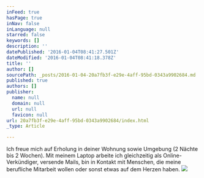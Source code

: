 ```yaml
---
inFeed: true
hasPage: true
inNav: false
inLanguage: null
starred: false
keywords: []
description: ''
datePublished: '2016-01-04T08:41:27.501Z'
dateModified: '2016-01-04T08:41:18.378Z'
title: ''
author: []
sourcePath: _posts/2016-01-04-20a7fb3f-e29e-4aff-95bd-0343a9902684.md
published: true
authors: []
publisher:
  name: null
  domain: null
  url: null
  favicon: null
url: 20a7fb3f-e29e-4aff-95bd-0343a9902684/index.html
_type: Article

---
```

Ich freue mich auf Erholung in deiner Wohnung sowie Umgebung (2 Nächte bis 2 Wochen). Mit meinem Laptop arbeite ich gleichzeitig als Online-Verkündiger, versende Mails, bin in Kontakt mit Menschen, die meine berufliche Mitarbeit wollen oder sonst etwas auf dem Herzen haben. ![](https://the-grid-user-content.s3-us-west-2.amazonaws.com/315aa5ca-be19-4f10-871d-86e8a50d7930.jpg)